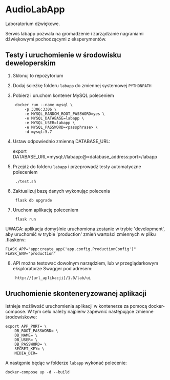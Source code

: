 # AudioLabApp
Laboratorium dźwiękowe.

Serwis labapp pozwala na gromadzenie i zarządzanie nagraniami dźwiękowymi pochodzącymi z eksperymentów. 

## Testy i uruchomienie w środowisku deweloperskim

1. Sklonuj to repozytorium

2. Dodaj ścieżkę folderu ```labapp``` do zmiennej systemowej ```PYTHONPATH```

3. Pobierz i uruchom kontener MySQL poleceniem

        docker run --name mysql \
            -p 3306:3306 \
            -e MYSQL_RANDOM_ROOT_PASSWORD=yes \
            -e MYSQL_DATABASE=labapp \
            -e MYSQL_USER=labapp \
            -e MYSQL_PASSWORD=<passphrase> \
            -d mysql:5.7

4. Ustaw odpowiednio zmienną DATABASE_URL:

    export DATABASE_URL=mysql://labapp:<passphrase>@<database_address:port>/labapp

5. Przejdź do folderu ```labapp``` i przeprowadź testy automatyczne poleceniem

        ./test.sh

6. Zaktualizuj bazę danych wykonując polecenia

        flask db upgrade

7. Uruchom aplikację poleceniem

        flask run

UWAGA: aplikacja domyślnie uruchomiona zostanie w trybie 'development', aby uruchomić w trybie 'production' zmień wartości zmiennych w pliku .flaskenv:

    FLASK_APP="app:create_app('app.config.ProductionConfig')"
    FLASK_ENV="production"

8. API można testować dowolnym narzędziem, lub w przeglądarkowym eksploratorze Swagger pod adresem:

        http://[url_aplikacji]/1.0/lab/ui


## Uruchomienie skonteneryzowanej aplikacji

Istnieje możliwość uruchomienia aplikacji w kontenerze za pomocą docker-compose. W tym celu należy najpierw zapewnić następujące zmienne środowiskowe:

    export APP_PORT= \
        DB_ROOT_PASSWORD= \
        DB_NAME= \
        DB_USER= \
        DB_PASSWORD= \
        SECRET_KEY= \
        MEDIA_DIR=

A następnie będąc w folderze ```labapp``` wykonać polecenie:

    docker-compose up -d --build
